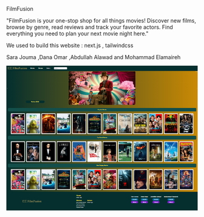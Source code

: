 FilmFusion

"FilmFusion is your one-stop shop for all things movies! Discover new films, browse by genre, read reviews and track your favorite actors. Find everything you need to plan your next movie night here."

We used to build this website : next.js , tailwindcss

Sara Jouma ,Dana Omar ,Abdullah Alawad and Mohammad Elamaireh

![FilmFusion Website Logo](public/Images/filmfusion.png)
